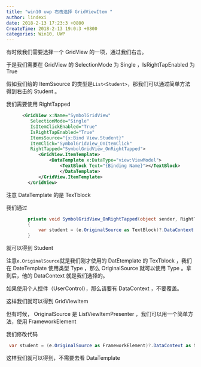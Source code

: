 ```yaml
---
title: "win10 uwp 右击选择 GridViewItem "
author: lindexi
date: 2018-2-13 17:23:3 +0800
CreateTime: 2018-2-13 19:0:3 +0800
categories: Win10, UWP
---
```


有时候我们需要选择一个 GridView 的一项，通过我们右击。

<!--more-->



<div id="toc"></div>

于是我们需要在 GridView 的 SelectionMode 为 Single ，IsRightTapEnabled 为True

假如我们给的 ItemSsource  的类型是`List<Student>`，那我们可以通过简单方法得到右击的 Student 。

我们需要使用 RightTapped 

		

```xml
      <GridView x:Name="SymbolGridView"
         SelectionMode="Single"
         IsItemClickEnabled="True"
         IsRightTapEnabled="True"
         ItemsSource="{x:Bind View.Student}"
         ItemClick="SymbolGridView_OnItemClick"
         RightTapped="SymbolGridView_OnRightTapped">
            <GridView.ItemTemplate>
                <DataTemplate x:DataType="view:ViewModel">
                    <TextBlock Text="{Binding Name}"></TextBlock>
                    </DataTemplate>
            </GridView.ItemTemplate>
        </GridView>

```

注意 DataTemplate 的是 TexTblock 

我们通过
		

```csharp
        private void SymbolGridView_OnRightTapped(object sender, RightTappedRoutedEventArgs e)
        {
            var student = (e.OriginalSource as TextBlock)?.DataContext as Student;
        }

```

就可以得到 Student

注意`e.OriginalSource`就是我们刚才使用的 DatEtemplate 的 TexTblock ，我们在 DateTemplate 使用类型 Type ，那么 OriginalSource 就可以使用 Type 。拿到后，他的 DataContext 就是我们选择的。

如果使用个人控件（UserControl），那么请要有 DataContext ，不要覆盖。

这样我们就可以得到 GridViewItem 

但有时候， OriginalSource 是 ListViewItemPresenter ，我们可以用一个简单方法，使用 FrameworkElement 

我们修改代码
        

```csharp
 var student = (e.OriginalSource as FrameworkElement)?.DataContext as Student;

```

这样我们就可以得到，不需要去看 DataTemplate 


